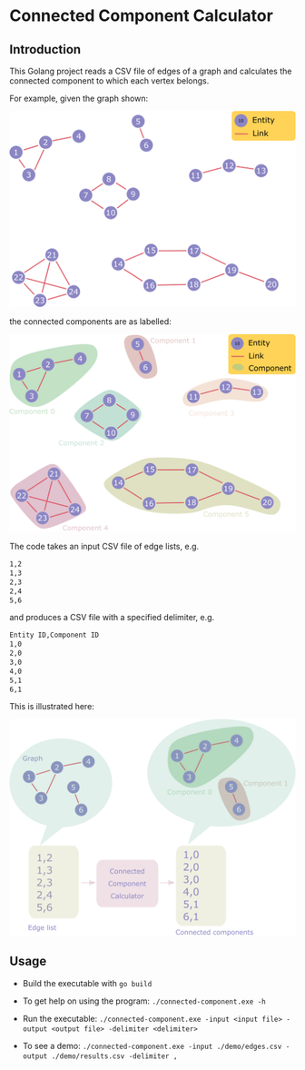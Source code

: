 # Connected Component Calculator

## Introduction

This Golang project reads a CSV file of edges of a graph and calculates the connected component to which each vertex belongs.

For example, given the graph shown:

![](./images/graph.png)

the connected components are as labelled:

![](./images/graph-labelled.png)

The code takes an input CSV file of edge lists, e.g.

```
1,2
1,3
2,3
2,4
5,6
```

and produces a CSV file with a specified delimiter, e.g.

```
Entity ID,Component ID
1,0
2,0
3,0
4,0
5,1
6,1
```

This is illustrated here:

![](./images/example.png)

## Usage

- Build the executable with `go build`

- To get help on using the program: `./connected-component.exe -h`

- Run the executable: `./connected-component.exe -input <input file> -output <output file> -delimiter <delimiter>`

- To see a demo: `./connected-component.exe -input ./demo/edges.csv -output ./demo/results.csv -delimiter ,`
